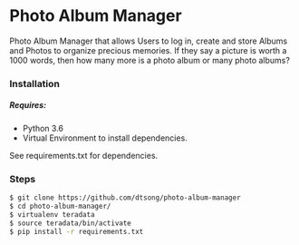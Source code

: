 # Photo Album Manager

Photo Album Manager that allows Users to log in, create and store Albums and Photos to organize precious memories. If they say a picture is worth a 1000 words, then how many more is a photo album or many photo albums?

### Installation

##### Requires:
* Python 3.6
* Virtual Environment to install dependencies.

See requirements.txt for dependencies.

### Steps
```sh
$ git clone https://github.com/dtsong/photo-album-manager
$ cd photo-album-manager/
$ virtualenv teradata
$ source teradata/bin/activate
$ pip install -r requirements.txt
```

